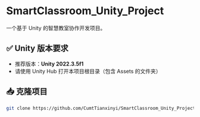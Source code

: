 # SmartClassroom_Unity_Project

一个基于 Unity 的智慧教室协作开发项目。

## ✅ Unity 版本要求

- 推荐版本：**Unity 2022.3.5f1**
- 请使用 Unity Hub 打开本项目根目录（包含 Assets 的文件夹）

## 📥 克隆项目

```bash
git clone https://github.com/CumtTianxinyi/SmartClassroom_Unity_Project.git

